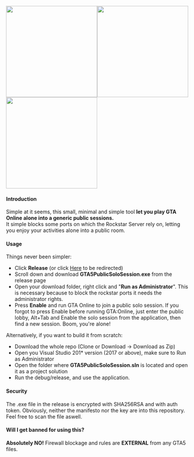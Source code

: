 <img src="https://i.ibb.co/YddMX3Z/gta.jpg" width="250"><img src="https://i.imgur.com/EiFwb9B.png" width="250"><img src="https://i.imgur.com/Yg8Jtoo.png" width="250"><br>

#### Introduction
Simple at it seems, this small, minimal and simple tool <b>let you play GTA Online alone into a generic public sessions.</b><br>
It simple blocks some ports on which the Rockstar Server rely on, letting you enjoy your activities alone into a public room.<br>

#### Usage
Things never been simpler:
* Click <b>Release</b> (or click [Here](https://github.com/Asynchronousx/GTA5-Online-Public-Solo-Session/releases) to be redirected)
* Scroll down and download <b>GTA5PublicSoloSession.exe</b> from the release page
* Open your download folder, right click and "<b>Run as Administrator</b>". This is necessary because to block the rockstar ports it needs the administrator rights.
* Press <b>Enable</b> and run GTA Online to join a public solo session. If you forgot to press Enable before running GTA:Online, just enter the public lobby, Alt+Tab and Enable the solo session from the application, then find a new session. Boom, you're alone!<br>

Alternatively, if you want to build it from scratch:
* Download the whole repo (Clone or Download -> Download as Zip)
* Open you Visual Studio 201* version (2017 or above), make sure to </b>Run as Administrator</b>
* Open the folder where <b>GTA5PublicSoloSession.sln</b> is located and open it as a project solution
* Run the debug/release, and use the application.


#### Security
The .exe file in the release is encrypted with SHA256RSA and with auth token. Obviously, neither the manifesto nor the key are into this repository. Feel free to scan the file aswell.

#### Will I get banned for using this?
<b>Absolutely NO!</b> Firewall blockage and rules are <b>EXTERNAL</b> from any GTA5 files.
